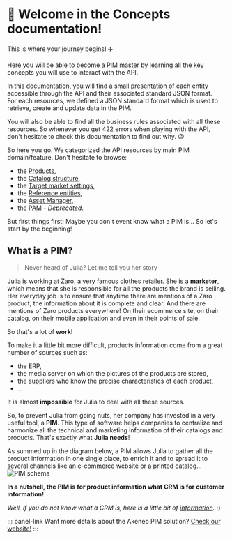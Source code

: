 #  👋 Welcome in the Concepts documentation!

This is where your journey begins! :airplane:  

Here you will be able to become a PIM master by learning all the key concepts you will use to interact with the API.

In this documentation, you will find a small presentation of each entity accessible through the API and their associated standard JSON format.  
For each resources, we defined a JSON standard format which is used to retrieve, create and update data in the PIM.

You will also be able to find all the business rules associated with all these resources. So whenever you get 422 errors when playing with the API, don't hesitate to check this documentation to find out why. :wink:

So here you go. We categorized the API resources by main PIM domain/feature. Don't hesitate to browse:
- the [Products](/concepts/products.html),
- the [Catalog structure](/concepts/catalog-structure.html),
- the [Target market settings](/concepts/target-market-settings.html),
- the [Reference entities](/concepts/reference-entities.html),
- the [Asset Manager](/concepts/asset-manager.html),
- the [PAM](/concepts/pam.html) _- Deprecated_.

But first things first! Maybe you don't event know what a PIM is... So let's start by the beginning!

## What is a PIM?

> Never heard of Julia? Let me tell you her story

Julia is working at Zaro, a very famous clothes retailer. She is a __marketer__, which means that she is responsible for all the products the brand is selling. Her everyday job is to ensure that anytime there are mentions of a Zaro product, the information about it is complete and clear. And there are mentions of Zaro products everywhere! On their ecommerce site, on their catalog, on their mobile application and even in their points of sale.

So that's a lot of __work__!

To make it a little bit more difficult, products information come from a great number of sources such as:
 - the ERP,
 - the media server on which the pictures of the products are stored,
 - the suppliers who know the precise characteristics of each product,
 - ...

It is almost __impossible__ for Julia to deal with all these sources.

So, to prevent Julia from going nuts, her company has invested in a very useful tool, a __PIM__. This type of software helps companies to centralize and harmonize all the technical and marketing information of their catalogs and products. That's exactly what __Julia needs__!

As summed up in the diagram below, a PIM allows Julia to gather all the product information in one single place, to enrich it and to spread it to several channels like an e-commerce website or a printed catalog... 
![PIM schema](/img/rest-api/pim.png)

**In a nutshell, the PIM is for product information what CRM is for customer information!**

_Well, if you do not know what a CRM is, here is a little bit of [information](https://en.wikipedia.org/wiki/Customer_relationship_management)._ ;)

::: panel-link Want more details about the Akeneo PIM solution? [Check our website!](http://www.akeneo.com)
:::
